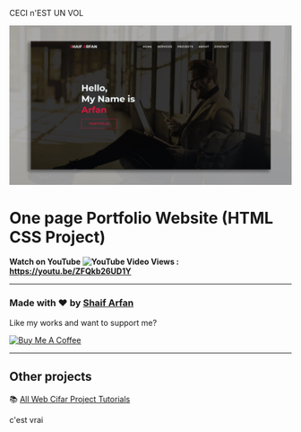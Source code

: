 CECI n'EST UN VOL 


![Watch Now](./img/Design.jpg)
# One page Portfolio Website (HTML CSS Project)
**Watch on YouTube ![YouTube Video Views](https://img.shields.io/youtube/views/ZFQkb26UD1Y?style=social) : https://youtu.be/ZFQkb26UD1Y**

---

### Made with ❤️ by [Shaif Arfan](https://www.instagram.com/shaifarfan08/)

Like my works and want to support me?

<a href="https://www.buymeacoffee.com/shaifarfan08" target="_blank"><img src="https://cdn.buymeacoffee.com/buttons/v2/default-blue.png" alt="Buy Me A Coffee" style="height: 45px !important;width: 162.75px !important;" ></a>

---

## Other projects

📚 [All Web Cifar Project Tutorials](https://github.com/ShaifArfan/wc-project-tutorials)
  


c'est vrai
